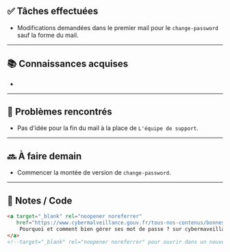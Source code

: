 ## ✅ Tâches effectuées

- Modifications demandées dans le premier mail pour le `change-password` sauf la forme du mail.
	

---

## 📚 Connaissances acquises

- 
	

---

## 🐞 Problèmes rencontrés

- Pas d'idée pour la fin du mail à la place de `L'équipe de support`.
	

---

## 🔜 À faire demain

- Commencer la montée de version de `change-password`.
	

---

## 🧩 Notes / Code

```html
<a target="_blank" rel="noopener noreferrer"  
   href="https://www.cybermalveillance.gouv.fr/tous-nos-contenus/bonnes-pratiques/mots-de-passe">  
    Pourquoi et comment bien gérer ses mot de passe ? sur cybermaveillance.gouv.fr  
</a>
<!--target="_blank" rel="noopener noreferrer" pour ouvrir dans un nouvel onglet-->
```
